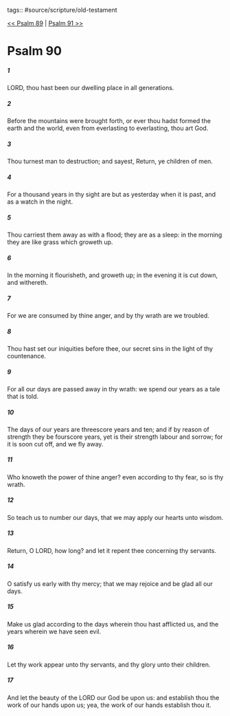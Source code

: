 tags:: #source/scripture/old-testament

[<< Psalm 89](source/scripture/old-testament/19_Psalms/Psalm_89.md) | [Psalm 91 >>](source/scripture/old-testament/19_Psalms/Psalm_91.md)

# Psalm 90

##### 1

LORD, thou hast been our dwelling place in all generations.

##### 2

Before the mountains were brought forth, or ever thou hadst formed the earth and the world, even from everlasting to everlasting, thou art God.

##### 3

Thou turnest man to destruction; and sayest, Return, ye children of men.

##### 4

For a thousand years in thy sight are but as yesterday when it is past, and as a watch in the night.

##### 5

Thou carriest them away as with a flood; they are as a sleep: in the morning they are like grass which groweth up.

##### 6

In the morning it flourisheth, and groweth up; in the evening it is cut down, and withereth.

##### 7

For we are consumed by thine anger, and by thy wrath are we troubled.

##### 8

Thou hast set our iniquities before thee, our secret sins in the light of thy countenance.

##### 9

For all our days are passed away in thy wrath: we spend our years as a tale that is told.

##### 10

The days of our years are threescore years and ten; and if by reason of strength they be fourscore years, yet is their strength labour and sorrow; for it is soon cut off, and we fly away.

##### 11

Who knoweth the power of thine anger? even according to thy fear, so is thy wrath.

##### 12

So teach us to number our days, that we may apply our hearts unto wisdom.

##### 13

Return, O LORD, how long? and let it repent thee concerning thy servants.

##### 14

O satisfy us early with thy mercy; that we may rejoice and be glad all our days.

##### 15

Make us glad according to the days wherein thou hast afflicted us, and the years wherein we have seen evil.

##### 16

Let thy work appear unto thy servants, and thy glory unto their children.

##### 17

And let the beauty of the LORD our God be upon us: and establish thou the work of our hands upon us; yea, the work of our hands establish thou it.
